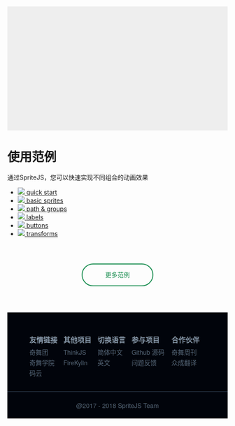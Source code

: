<style>
  @font-face {
    font-family: 'pfang';
    src: url('//s6.qhres.com/static/dc42fa0ad4e7e042.ttf');
  }
  main {
    display: none;
    font-family: 'pfang';
    font-smoothing: antialiased;
  }
  .app-nav,
  button.sidebar-toggle,
  .sidebar {
    display: none;
  }
  section.content {
    padding: 0;
    left: 0;
  }
  article.markdown-section {
    margin: 0;
    padding: 0;
    max-width: 80000px;
  }
  #features {
    width: 100%;
    padding-bottom: 56.25%;
    background: #eee;
  }
  .markdown-section h1 {
    text-align: center;
    margin-top: 60px;
    font-size: 3rem;
  }
  .markdown-section .info {
    text-align: center;
    font-size: 1.3rem;
    margin: 20px auto 60px;
  }
  .footer {
    font-family:  Source Sans Pro,Helvetica Neue,Arial,sans-serif;
    background-color: #01040b;
    color: #89a;
    overflow: hidden;
  }
  .footer .ft-info {
    padding: 50px 0 30px;
    display: table;
    margin: auto;
    width: 80%;
    overflow: hidden;
  }
  .footer dt {
    font-weight: bold;
    font-size: 1.0rem;
    margin-bottom:0.3rem;
  }
  .footer dl {
    display: table-cell;
    text-align: left;
    white-space: nowrap;
  }
  .footer dd {
    margin: 0;
    overflow: hidden;
  }
  .footer a {
    line-height: 1.5rem;
    text-decoration: none;
    color: #567;
    font-size: 0.9rem;
    display: block;
  }
  .footer .ft-copy {
    padding: 20px 0;
    border-top: 1px solid #345;
    font-size: 0.9rem;
    color: #567;
    text-align: center;
  }
  #more-demos {
    width: 160px;
    height: 48px;
    border: 2px solid #178C4E;
    border-radius: 100px;
    text-align: center;
    line-height: 48px;
    margin: 60px auto;
    transition: .3s all ease-in-out;
  }
  #more-demos:hover{
    background: #178C4E;
  }
  #more-demos:hover a {
    color: white;
  }

  #more-demos a {
    display: block;
    color: #178C4E;
    text-decoration: none;
  }

  article {
    z-index: 99999;
    background: #fff;
  }
</style>

<div class="wrap">
  <div id="features"></div>

  <h1>使用范例</h1>

  <div class="info">通过SpriteJS，您可以快速实现不同组合的动画效果</div>

  <ul class="demos">
    <li>
      <a href="/demo/#">
        <img src="/res/demos/quick_start.png">
        <span>quick start</span>
      </a>
    </li>
    <li>
      <a data-nosearch href="/demo/#basic_sprites">
        <img src="/res/demos/basic_sprites.png">
        <span>basic sprites</span>
      </a>
    </li>
    <li>
      <a data-nosearch href="/demo/#path_groups">
        <img src="/res/demos/textures.png">
        <span>path &amp; groups</span>
      </a>
    </li>
    <li>
      <a data-nosearch href="/demo/#labels">
        <img src="/res/demos/labels.png">
        <span>labels</span>
      </a>
    </li>
    <li>
      <a data-nosearch href="/demo/#buttons">
        <img src="/res/demos/buttons.png">
        <span>buttons</span>
      </index>
    </li>
    <li>
      <a data-nosearch href="/demo/#transforms">
        <img src="/res/demos/transforms.png">
        <span>transforms</span>
      </a>
    </li>
  </ul>

  <div id="more-demos"><a href="/#/zh-cn/examples" target="_blank">更多范例</a></div>

  <div class="footer">
    <div class="ft-info">
      <dl>
        <dt>友情链接</dt>
        <dd>
          <a href="https://75team.com/" target="_blank">奇舞团</a>
          <a href="http://study.qiyun.360.cn/" target="_blank">奇舞学院</a>
          <a href="https://gitee.com/qihoo360/spriteJS" target="_blank">码云</a>
        </dd>
      </dl>
      <dl>
        <dt>其他项目</dt>
        <dd>
          <a href="https://thinkjs.org/" target="_blank">ThinkJS</a>
          <a href="https://github.com/75team/firekylin" target="_blank">FireKylin</a>
        </dd>
      </dl>
      <dl>
        <dt>切换语言</dt>
        <dd>
          <a href="#/zh-cn/index">简体中文</a>
          <a href="#/en/index">英文</a>
        </dd>
      </dl>
      <dl>
        <dt>参与项目</dt>
        <dd>
          <a href="https://github.com/spritejs/spritejs" target="_blank">Github 源码</a>
          <a href="https://github.com/spritejs/spritejs/issues" target="_blank">问题反馈</a>
        </dd>
      </dl>
      <dl>
        <dt>合作伙伴</dt>
        <dd>
          <a href="https://weekly.75team.com/" target="_blank">奇舞周刊</a>
          <a href="http://zcfy.cc" target="_blank">众成翻译</a>
        </dd>
      </dl>
    </div>
    <div class="ft-copy">@2017 - 2018 SpriteJS Team</div>
  </div>
</div>

<script src="/js/coverpage.js"></script>
